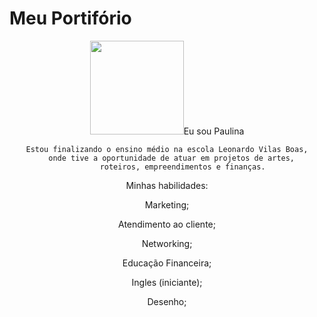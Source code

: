 # Meu Portifório
<!DOCTYPE html>
<html lang="pt-br">
  <head>
    <meta charset="UTF-8" />
    <meta name="viewport" content="width=device-width, initial-scale=1.0" />
    <link rel="stylesheet" href="style.css" />
  </head>
  <body></body>
</html>
<body>
  <header class="container text-center">
    <img src="https://github.com/alura-cursos/portfolio-de-projetos/blob/aula-04/img/avatar-perfil.png?raw=true" alt srcset="" 
    <img 
    src="img/avatar-perfil.png"
    alt="avatar da Fernanda"
    class="rounded-circle"
    width="150"
    height="150"
    srcset=""
    <p class="lead">Eu sou Paulina</p>
  </body>
    
    Estou finalizando o ensino médio na escola Leonardo Vilas Boas,
      onde tive a oportunidade de atuar em projetos de artes,
           roteiros, empreendimentos e finanças.
<body>

  <p class="lead"><p>Minhas habilidades:</p>
  
<div>
  
  <p class="badge bg-secondary">Marketing;</p>
   <p class="badge bg-secondary">Atendimento ao cliente;</p>
  <p class="badge bg-secondary">Networking;</p>
  <p class="badge bg-secondary">Educação Financeira;</p>
   <p class="badge bg-secondary">Ingles (iniciante);</p>
   <p class="badge bg-secondary">Desenho;</p>
  </div>
</body>
<header class="container">
   
  </header>

